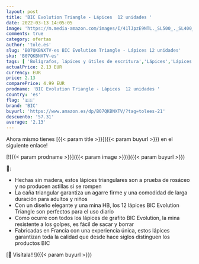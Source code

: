 ```yaml
---
layout: post
title: 'BIC Evolution Triangle - Lápices  12 unidades '
date: 2022-03-13 14:05:05
image: 'https://m.media-amazon.com/images/I/41lJpzE9NTL._SL500_._SL400_.jpg'
comments: true
category: ofertas
author: 'tole.es'
slug: 'B07QKBNXTV-es BIC Evolution Triangle - Lápices 12 unidades'
sku: 'B07QKBNXTV-es'
tags: [ 'Bolígrafos, lápices y útiles de escritura','Lápices','Lápices de colores para adultos','Oficina y papelería','bic','lápices', ]
actualPrice: 2.13 EUR
currency: EUR
price: 2.13
comparePrice: 4.99 EUR
prodname: 'BIC Evolution Triangle - Lápices  12 unidades '
country: 'es'
flag: '🇪🇸'
brand: 'BIC'
buyurl: 'https://www.amazon.es/dp/B07QKBNXTV/?tag=tolees-21'
descuento: '57.31'
average: '2.13'
---
```


Ahora mismo tienes [{{< param title >}}]({{< param buyurl >}}) en el siguiente enlace!

[![{{< param prodname >}}]({{< param image >}})]({{< param buyurl >}})

🔎:

- Hechas sin madera, estos lápices triangulares son a prueba de rosáceo y no producen astillas si se rompen
- La caña triangular garantiza un agarre firme y una comodidad de larga duración para adultos y niños
- Con un diseño elegante y una mina HB, los 12 lápices BIC Evolution Triangle son perfectos para el uso diario
- Como ocurre con todos los lápices de grafito BIC Evolution, la mina resistente a los golpes, es fácil de sacar y borrar
- Fabricadas en Francia con una experiencia única, estos lápices garantizan toda la calidad que desde hace siglos distinguen los productos BIC

[🛒 Visítala!!!]({{< param buyurl >}})
